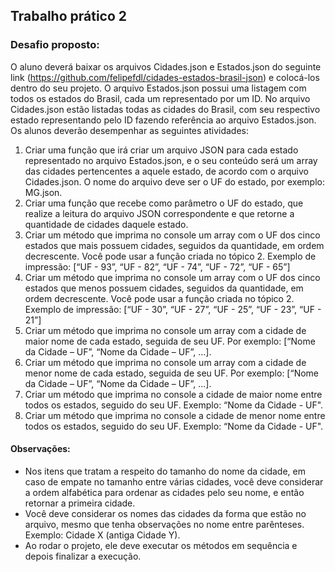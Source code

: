 ## Trabalho prático 2

<h3> Desafio proposto: </h3>

O aluno deverá baixar os arquivos Cidades.json e Estados.json do seguinte link (https://github.com/felipefdl/cidades-estados-brasil-json) e colocá-los dentro do seu projeto. O arquivo Estados.json possui uma listagem com todos os estados do Brasil, cada um representado por um ID. No arquivo Cidades.json estão listadas todas as cidades do Brasil, com seu respectivo estado representando pelo ID fazendo referência ao arquivo Estados.json.
Os alunos deverão desempenhar as seguintes atividades:
1. Criar uma função que irá criar um arquivo JSON para cada estado representado no arquivo Estados.json, e o seu conteúdo será um array das cidades pertencentes a aquele estado, de acordo com o arquivo Cidades.json. O nome do arquivo deve ser o UF do estado, por exemplo: MG.json.
2. Criar uma função que recebe como parâmetro o UF do estado, que realize a leitura do arquivo JSON correspondente e que retorne a quantidade de cidades daquele estado.
3. Criar um método que imprima no console um array com o UF dos cinco estados que mais possuem cidades, seguidos da quantidade, em ordem decrescente. Você pode usar a função criada no tópico 2. Exemplo de impressão: [“UF - 93”, “UF - 82”, “UF - 74”, “UF - 72”, “UF - 65”]
4. Criar um método que imprima no console um array com o UF dos cinco estados que menos possuem cidades, seguidos da quantidade, em ordem decrescente. Você pode usar a função criada no tópico 2. Exemplo de impressão: [“UF - 30”, “UF - 27”, “UF - 25”, “UF - 23”, “UF - 21”]
5. Criar um método que imprima no console um array com a cidade de maior nome de cada estado, seguida de seu UF. Por exemplo: [“Nome da Cidade – UF”, “Nome da Cidade – UF”, ...].
6. Criar um método que imprima no console um array com a cidade de menor nome de cada estado, seguida de seu UF. Por exemplo: [“Nome da Cidade – UF”, “Nome da Cidade – UF”, ...].
7. Criar um método que imprima no console a cidade de maior nome entre todos os estados, seguido do seu UF. Exemplo: “Nome da Cidade - UF".
8. Criar um método que imprima no console a cidade de menor nome entre todos os estados, seguido do seu UF. Exemplo: “Nome da Cidade - UF".

<h4>Observações:</h4>

- Nos itens que tratam a respeito do tamanho do nome da cidade, em caso de empate no tamanho entre várias cidades, você deve considerar a ordem alfabética para ordenar as cidades pelo seu nome, e então retornar a primeira cidade.
- Você deve considerar os nomes das cidades da forma que estão no arquivo, mesmo que tenha observações no nome entre parênteses. Exemplo: Cidade X (antiga Cidade Y).
- Ao rodar o projeto, ele deve executar os métodos em sequência e depois finalizar a execução.

